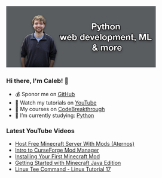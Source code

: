 <img src="github-cover-photo-my-face.jpg" width="400px" />

### Hi there, I'm Caleb! 🍛

- 💰 Sponor me on [GitHub](https://github.com/sponsors/CalebCurry)
- 🎥 Watch my tutorials on [YouTube](https://www.youtube.com/calebthevideomaker2)
- 📗 My courses on [CodeBreakthrough](https://www.codebreakthrough.com)
- 🤔 I’m currently studying: [Python](https://www.youtube.com/watch?v=s3IvdkCq2_c&t=4254s)

### Latest YouTube Videos
<!-- YOUTUBE:START -->
- [Host Free Minecraft Server With Mods (Aternos)](https://www.youtube.com/watch?v=A8rFHa-3aB8)
- [Intro to CurseForge Mod Manager](https://www.youtube.com/watch?v=YToNxJZTk0c)
- [Installing Your First Minecraft Mod](https://www.youtube.com/watch?v=dNTp_LiUzzA)
- [Getting Started with Minecraft Java Edition](https://www.youtube.com/watch?v=kHHSYK1esFA)
- [Linux Tee Command - Linux Tutorial 17](https://www.youtube.com/watch?v=5p1T2sy54FY)
<!-- YOUTUBE:END -->
